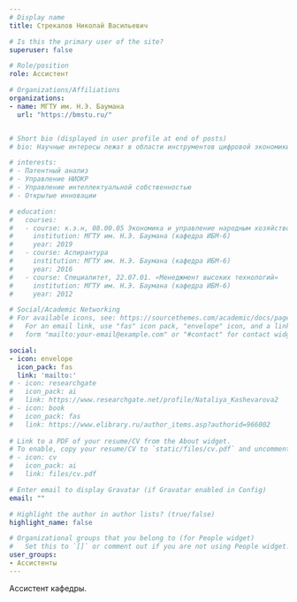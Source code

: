 ```yaml
---
# Display name
title: Стрекалов Николай Васильевич

# Is this the primary user of the site?
superuser: false

# Role/position
role: Ассистент

# Organizations/Affiliations
organizations:
- name: МГТУ им. Н.Э. Баумана
  url: "https://bmstu.ru/"


# Short bio (displayed in user profile at end of posts)
# bio: Научные интересы лежат в области инструментов цифровой экономики, управления НИОКР, управления интеллектуальной собственностью, открытых инноваций

# interests:
# - Патентный анализ
# - Управление НИОКР
# - Управление интеллектуальной собственностью
# - Открытые инновации

# education:
#   courses:
#   - course: к.э.н, 08.00.05 Экономика и управление народным хозяйством (по отраслям)
#     institution: МГТУ им. Н.Э. Баумана (кафедра ИБМ-6)
#     year: 2019
#   - course: Аспирантура
#     institution: МГТУ им. Н.Э. Баумана (кафедра ИБМ-6)
#     year: 2016
#   - course: Специалитет, 22.07.01. «Менеджмент высоких технологий»
#     institution: МГТУ им. Н.Э. Баумана (кафедра ИБМ-6)
#     year: 2012

# Social/Academic Networking
# For available icons, see: https://sourcethemes.com/academic/docs/page-builder/#icons
#   For an email link, use "fas" icon pack, "envelope" icon, and a link in the
#   form "mailto:your-email@example.com" or "#contact" for contact widget.

social:
- icon: envelope
  icon_pack: fas
  link: 'mailto:'
# - icon: researchgate
#   icon_pack: ai
#   link: https://www.researchgate.net/profile/Nataliya_Kashevarova2
# - icon: book
#   icon_pack: fas
#   link: https://www.elibrary.ru/author_items.asp?authorid=966002
  
# Link to a PDF of your resume/CV from the About widget.
# To enable, copy your resume/CV to `static/files/cv.pdf` and uncomment the lines below.
# - icon: cv
#   icon_pack: ai
#   link: files/cv.pdf

# Enter email to display Gravatar (if Gravatar enabled in Config)
email: ""

# Highlight the author in author lists? (true/false)
highlight_name: false

# Organizational groups that you belong to (for People widget)
#   Set this to `[]` or comment out if you are not using People widget.
user_groups:
- Ассистенты
---
```


Ассистент кафедры.




